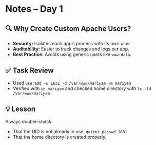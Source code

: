 # Notes – Day 1

## 🔍 Why Create Custom Apache Users?

- **Security:** Isolates each app’s process with its own user.
- **Auditability:** Easier to track changes and logs per app.
- **Best Practice:** Avoids using generic users like `www-data`.

## ✅ Task Review

- Used `useradd -u 1631 -d /var/www/mariyam -m mariyam`
- Verified with `id mariyam` and checked home directory with `ls -ld /var/www/mariyam`

## 💡 Lesson

Always double-check:

- That the UID is not already in use: `getent passwd 1631`
- That the home directory is created properly.
